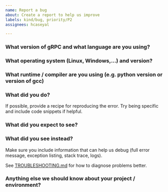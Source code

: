 ```yaml
---
name: Report a bug
about: Create a report to help us improve
labels: kind/bug, priority/P2
assignees: hcaseyal

---
```


<!--

This form is for bug reports and feature requests ONLY!
For general questions and troubleshooting, please ask/look for answers here:
- grpc.io mailing list: https://groups.google.com/forum/#!forum/grpc-io
- StackOverflow, with "grpc" tag: https://stackoverflow.com/questions/tagged/grpc

Issues specific to *grpc-java*, *grpc-go*, *grpc-node*, *grpc-dart*, *grpc-web* should be created in the repository they belong to (e.g. https://github.com/grpc/grpc-LANGUAGE/issues/new)
-->

### What version of gRPC and what language are you using?


### What operating system (Linux, Windows,...) and version?


### What runtime / compiler are you using (e.g. python version or version of gcc)


### What did you do?
If possible, provide a recipe for reproducing the error. Try being specific and include code snippets if helpful.

### What did you expect to see?


### What did you see instead?

Make sure you include information that can help us debug (full error message, exception listing, stack trace, logs).

See [TROUBLESHOOTING.md](https://github.com/grpc/grpc/blob/master/TROUBLESHOOTING.md) for how to diagnose problems better.

### Anything else we should know about your project / environment?
